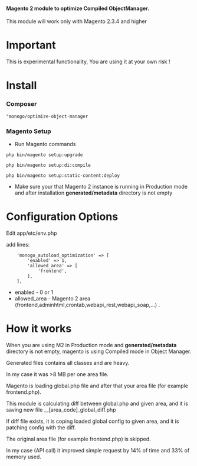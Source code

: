 #### Magento 2 module to optimize Compiled ObjectManager.

This module will work only with Magento 2.3.4 and higher

# **Important**
This is experimental functionality, You are using it at your own risk ! 

# **Install**

### Composer
```"monogo/optimize-object-manager```

### Magento Setup
- Run Magento commands

```php bin/magento setup:upgrade```

```php bin/magento setup:di:compile```

```php bin/magento setup:static-content:deploy```

- Make sure your that Magento 2 instance is running in Production mode and after installation **generated/metadata** directory is not empty

# **Configuration Options**

Edit app/etc/env.php

add lines:

```    
    'monogo_autoload_optimization' => [
        'enabled' => 1,
        'allowed_area' => [
            'frontend',
        ],
    ],
```


- enabled - 0 or 1
- allowed_area - Magento 2 area (frontend,adminhtml,crontab,webapi_rest,webapi_soap,...) . 

  
# **How it works**
When you are using M2 in Production mode and **generated/metadata** directory is not empty, magento is using Compiled mode in Object Manager.

Generated files contains all classes and are heavy.

In my case it was >8 MB per one area file.


Magento is loading global.php file and after that your area file (for example frontend.php).

This module is calculating diff between global.php and given area, and it is saving new file __[area_code]_global_diff.php

If diff file exists, it is coping loaded global config to given area, and it is patching config with the diff.

The original area file (for example frontend.php) is skipped.

In my case (API call) it improved simple request by 14% of time and 33% of memory used.

